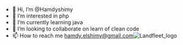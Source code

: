 - 👋 Hi, I’m @Hamdyshimy
- 👀 I’m interested in php
- 🌱 I’m currently learning java
- 💞️ I’m looking to collaborate on learn of clean code
- 📫 How to reach me hamdy.elshimy@gmail.com![Landfleet_logo](https://user-images.githubusercontent.com/110512712/182544076-e7722ab8-45ab-4a01-8241-09d01b4b991a.png)


<!---
Hamdyshimy/Hamdyshimy is a ✨ special ✨ repository because its `README.md` (this file) appears on your GitHub profile.
You can click the Preview link to take a look at your changes.
--->
